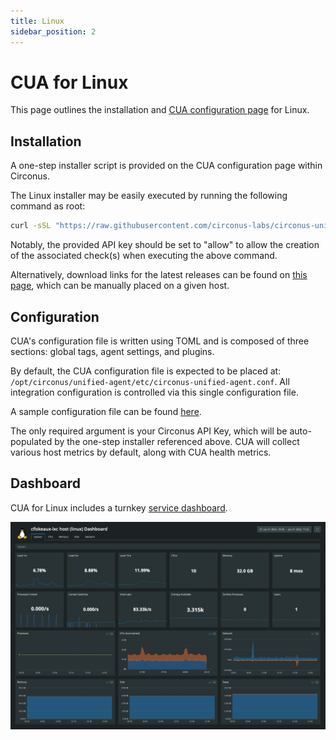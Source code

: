 ```yaml
---
title: Linux
sidebar_position: 2
---
```


# CUA for Linux

This page outlines the installation and [CUA configuration page](https://login.circonus.com/?whereTo=%2Fagents%3Ftype%3Dhttptrap%3Acua%23documentation_panel) for Linux.

## Installation

A one-step installer script is provided on the CUA configuration page within Circonus.

The Linux installer may be easily executed by running the following command as root:

```sh
curl -sSL "https://raw.githubusercontent.com/circonus-labs/circonus-unified-agent/master/install/install_linux.sh" | bash -s -- --key <circonus api key>
```

Notably, the provided API key should be set to "allow" to allow the creation of the associated check(s) when executing the above command.

Alternatively, download links for the latest releases can be found on [this page](https://github.com/circonus-labs/circonus-unified-agent/releases/latest), which can be manually placed on a given host.

## Configuration

CUA's configuration file is written using TOML and is composed of three sections: global tags, agent settings, and plugins.

By default, the CUA configuration file is expected to be placed at: `/opt/circonus/unified-agent/etc/circonus-unified-agent.conf`. All integration configuration is controlled via this single configuration file.

A sample configuration file can be found [here](https://github.com/circonus-labs/circonus-unified-agent/blob/master/etc/example-circonus-unified-agent.conf).

The only required argument is your Circonus API Key, which will be auto-populated by the one-step installer referenced above. CUA will collect various host metrics by default, along with CUA health metrics.

## Dashboard

CUA for Linux includes a turnkey [service dashboard](/circonus/dashboards/introduction/#service-dashboards).

![Image: 'linux-dashboard-system.png'](../../../img/linux-dashboard-system.png)
